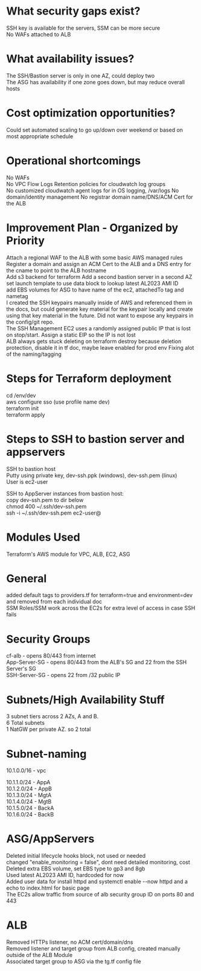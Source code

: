 # What security gaps exist?
SSH key is available for the servers, SSM can be more secure  
No WAFs attached to ALB  

# What availability issues?
The SSH/Bastion server is only in one AZ, could deploy two  
The ASG has availability if one zone goes down, but may reduce overall hosts

# Cost optimization opportunities?
Could set automated scaling to go up/down over weekend or based on most appropriate schedule  

# Operational shortcomings
No WAFs  
No VPC Flow Logs
Retention policies for cloudwatch log groups  
No customized cloudwatch agent logs for in OS logging, /var/logs
No domain/identity management
No registrar domain name/DNS/ACM Cert for the ALB

# Improvement Plan - Organized by Priority
Attach a regional WAF to the ALB with some basic AWS managed rules  
Register a domain and assign an ACM Cert to the ALB and a DNS entry for the cname to point to the ALB hostname  
Add s3 backend for terraform
Add a second bastion server in a second AZ 
set launch template to use data block to lookup latest AL2023 AMI ID  
add EBS volumes for ASG to have name of the ec2, attachedTo tag and nametag  
I created the SSH keypairs manually inside of AWS and referenced them in the docs, but could generate key material for the keypair locally and create using that key material in the future. Did not want to expose any keypairs in the config/git repo.  
The SSH Management EC2 uses a randomly assigned public IP that is lost on stop/start. Assign a static EIP so the IP is not lost  
ALB always gets stuck deleting on terraform destroy because deletion protection, disable it in tf doc, maybe leave enabled for prod env
Fixing alot of the naming/tagging

# Steps for Terraform deployment  
cd /env/dev  
aws configure sso (use profile name dev)  
terraform init  
terraform apply  
  
# Steps to SSH to bastion server and appservers
SSH to bastion host  
Putty using private key, dev-ssh.ppk (windows), dev-ssh.pem (linux)  
User is ec2-user  
  
SSH to AppServer instances from bastion host:   
copy dev-ssh.pem to dir below  
chmod 400 ~/.ssh/dev-ssh.pem  
ssh -i ~/.ssh/dev-ssh.pem ec2-user@<privateIP>  


# Modules Used  
Terraform's AWS module for VPC, ALB, EC2, ASG  
  
# General   
added default tags to providers.tf for terraform=true and environment=dev and removed from each individual doc  
SSM Roles/SSM work across the EC2s for extra level of access in case SSH fails  
  
# Security Groups  
cf-alb - opens 80/443 from internet  
App-Server-SG - opens 80/443 from the ALB's SG and 22 from the SSH Server's SG  
SSH-Server-SG - opens 22 from /32 public IP

# Subnets/High Availability Stuff  
3 subnet tiers across 2 AZs, A and B.  
6 Total subnets  
1 NatGW per private AZ. so 2 total  
  
# Subnet-naming  
10.1.0.0/16 - vpc   
  
10.1.1.0/24 - AppA    
10.1.2.0/24 - AppB   
10.1.3.0/24 - MgtA   
10.1.4.0/24 - MgtB   
10.1.5.0/24 - BackA   
10.1.6.0/24 - BackB  
  
# ASG/AppServers  
Deleted initial lifecycle hooks block, not used or needed  
changed "enable_monitoring = false", dont need detailed monitoring, cost  
Deleted extra EBS volume, set EBS type to gp3 and 8gb  
Used latest AL2023 AMI ID, hardcoded for now  
Added user data for install httpd and systemctl enable --now httpd and a echo to index.html for basic page  
The EC2s allow traffic from source of alb security group ID on ports 80 and 443  
  
# ALB  
Removed HTTPs listener, no ACM cert/domain/dns  
Removed listener and target group from ALB config, created manually outside of the ALB Module  
Associated target group to ASG via the tg.tf config file  
